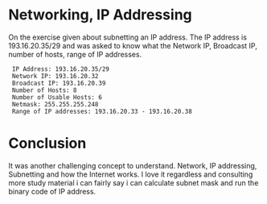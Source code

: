 # Networking, IP Addressing

On the exercise given about subnetting an IP address. The IP address is 193.16.20.35/29 and was asked to know what the Network IP, Broadcast IP, number of hosts, range of IP addresses. 

<pre><code> IP Address: 193.16.20.35/29
 Network IP: 193.16.20.32
 Broadcast IP: 193.16.20.39
 Number of Hosts: 8
 Number of Usable Hosts: 6
 Netmask: 255.255.255.248
 Range of IP addresses: 193.16.20.33 - 193.16.20.38</code></pre>

 # Conclusion

 It was another challenging concept to understand. Network, IP addressing, Subnetting and how the Internet works. I love it regardless and consulting more study material i can fairly say i can calculate subnet mask and run the binary code of IP address.